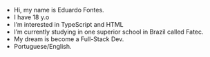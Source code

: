 -  Hi, my name is Eduardo Fontes.
-  I have 18 y.o
-  I’m interested in TypeScript and HTML
-  I’m currently studying in one superior school in Brazil called Fatec.
-  My dream is become a Full-Stack Dev.
-  Portuguese/English.

<!---
DuuhZero/DuuhZero is a ✨ special ✨ repository because its `README.md` (this file) appears on your GitHub profile.
You can click the Preview link to take a look at your changes.
--->
